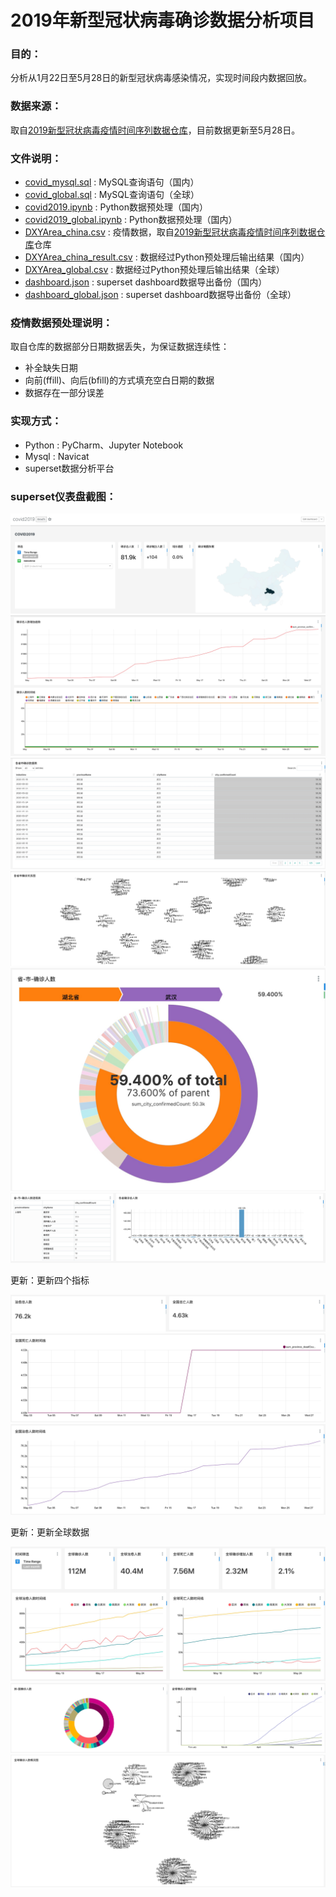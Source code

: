 # 2019年新型冠状病毒确诊数据分析项目

### 目的：
分析从1月22日至5月28日的新型冠状病毒感染情况，实现时间段内数据回放。

### 数据来源：
取自[2019新型冠状病毒疫情时间序列数据仓库](https://github.com/BlankerL/DXY-COVID-19-Data)，目前数据更新至5月28日。

### 文件说明：
- [covid_mysql.sql](script/covid_mysql.sql) : MySQL查询语句（国内）
-  [covid_global.sql](script/[covid_global.sql) : MySQL查询语句（全球）
- [covid2019.ipynb](script/covid2019.ipynb) : Python数据预处理（国内）
-  [covid2019_global.ipynb](script/covid2019_global.ipynb) : Python数据预处理（国内）
- [DXYArea_china.csv](csv/DXYArea_china.csv) : 疫情数据，取自[2019新型冠状病毒疫情时间序列数据仓库](https://github.com/BlankerL/DXY-COVID-19-Data)仓库
- [DXYArea_china_result.csv](csv/DXYArea_china_result.csv) : 数据经过Python预处理后输出结果（国内）
-  [DXYArea_global.csv](csv/DXYArea_global.csv) : 数据经过Python预处理后输出结果（全球）
- [dashboard.json](json/dashboard.json) : superset dashboard数据导出备份（国内）
- [dashboard_global.json](json/dashboard_global.json) : superset dashboard数据导出备份（全球）

### 疫情数据预处理说明：
取自仓库的数据部分日期数据丢失，为保证数据连续性：

- 补全缺失日期
- 向前(ffill)、向后(bfill)的方式填充空白日期的数据
- 数据存在一部分误差

### 实现方式：
- Python : PyCharm、Jupyter Notebook
- Mysql : Navicat
- superset数据分析平台

### superset仪表盘截图：
![image](image/dashboard_1.jpg)
![image](image/dashboard_2.jpg)
![image](image/dashboard_3.jpg)
![image](image/dashboard_4.jpg)
![image](image/dashboard_5.jpg)
![image](image/dashboard_6.jpg)  

更新：更新四个指标  

![image](image/dashboard_7.jpg)
![image](image/dashboard_8.jpg)
![image](image/dashboard_9.jpg)  
  

更新：更新全球数据  

![image](image/dashboard_10.jpg)
![image](image/dashboard_11.jpg)
![image](image/dashboard_12.jpg) 



 
